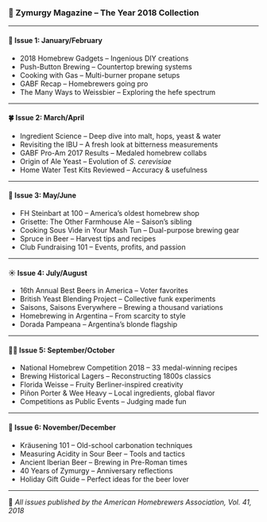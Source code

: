 ### 🍻 Zymurgy Magazine – The Year 2018 Collection

---

#### 🧊 **Issue 1: January/February**
- 2018 Homebrew Gadgets – Ingenious DIY creations
- Push-Button Brewing – Countertop brewing systems
- Cooking with Gas – Multi-burner propane setups
- GABF Recap – Homebrewers going pro
- The Many Ways to Weissbier – Exploring the hefe spectrum

---

#### 🍀 **Issue 2: March/April**
- Ingredient Science – Deep dive into malt, hops, yeast & water
- Revisiting the IBU – A fresh look at bitterness measurements
- GABF Pro-Am 2017 Results – Medaled homebrew collabs
- Origin of Ale Yeast – Evolution of *S. cerevisiae*
- Home Water Test Kits Reviewed – Accuracy & usefulness

---

#### 🍯 **Issue 3: May/June**
- FH Steinbart at 100 – America’s oldest homebrew shop
- Grisette: The Other Farmhouse Ale – Saison’s sibling
- Cooking Sous Vide in Your Mash Tun – Dual-purpose brewing gear
- Spruce in Beer – Harvest tips and recipes
- Club Fundraising 101 – Events, profits, and passion

---

#### ☀️ **Issue 4: July/August**
- 16th Annual Best Beers in America – Voter favorites
- British Yeast Blending Project – Collective funk experiments
- Saisons, Saisons Everywhere – Brewing a thousand variations
- Homebrewing in Argentina – From scarcity to style
- Dorada Pampeana – Argentina’s blonde flagship

---

#### 🧙‍♂️ **Issue 5: September/October**
- National Homebrew Competition 2018 – 33 medal-winning recipes
- Brewing Historical Lagers – Reconstructing 1800s classics
- Florida Weisse – Fruity Berliner-inspired creativity
- Piñon Porter & Wee Heavy – Local ingredients, global flavor
- Competitions as Public Events – Judging made fun

---

#### 🧪 **Issue 6: November/December**
- Kräusening 101 – Old-school carbonation techniques
- Measuring Acidity in Sour Beer – Tools and tactics
- Ancient Iberian Beer – Brewing in Pre-Roman times
- 40 Years of Zymurgy – Anniversary reflections
- Holiday Gift Guide – Perfect ideas for the beer lover

---

🍺 *All issues published by the American Homebrewers Association, Vol. 41, 2018*

